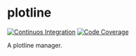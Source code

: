 # plotline

[![Continuos Integration](https://github.com/hectormrc/plotline/actions/workflows/ci.yaml/badge.svg?branch=main)](https://github.com/hectormrc/plotline/actions/workflows/ci.yaml)
[![Code Coverage](https://codecov.io/github/hectormrc/plotline/coverage.svg?branch=main&token=)](https://codecov.io/gh/hectormrc/plotline)

A plotline manager.
